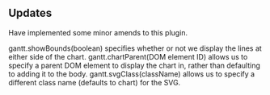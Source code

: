## Updates
Have implemented some minor amends to this plugin.

gantt.showBounds(boolean) specifies whether or not we display the lines at either side of the chart.
gantt.chartParent(DOM element ID) allows us to specify a parent DOM element to display the chart in, rather than defaulting to adding it to the body.
gantt.svgClass(className) allows us to specify a different class name (defaults to chart) for the SVG.